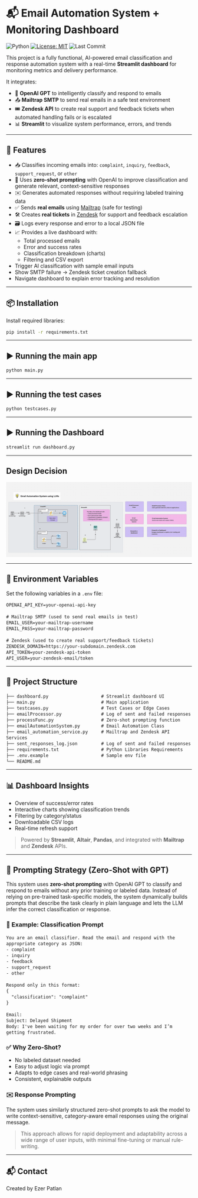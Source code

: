 # 📬 Email Automation System + Monitoring Dashboard
![Python](https://img.shields.io/badge/python-3.10%2B-blue)
[![License: MIT](https://img.shields.io/badge/License-MIT-yellow.svg)](https://opensource.org/licenses/MIT)
![Last Commit](https://img.shields.io/github/last-commit/patla001/email-automation-dashboard)

This project is a fully functional, AI-powered email classification and response automation system with a real-time **Streamlit dashboard** for monitoring metrics and delivery performance.

It integrates:
- 🤖 **OpenAI GPT** to intelligently classify and respond to emails
- 📤 **Mailtrap SMTP** to send real emails in a safe test environment
- 🎟️ **Zendesk API** to create real support and feedback tickets when automated handling fails or is escalated
- 📊 **Streamlit** to visualize system performance, errors, and trends

---

## 🚀 Features

- 📥 Classifies incoming emails into: `complaint`, `inquiry`, `feedback`, `support_request`, or `other`
- 🧠 Uses **zero-shot prompting** with OpenAI to improve classification and generate relevant, context-sensitive responses
- ✉️ Generates automated responses without requiring labeled training data
- ✅ Sends **real emails** using [Mailtrap](https://mailtrap.io/) (safe for testing)
- 🛠️ Creates **real tickets** in [Zendesk](https://www.zendesk.com/) for support and feedback escalation
- 🗃 Logs every response and error to a local JSON file
- 📈 Provides a live dashboard with:
  - Total processed emails
  - Error and success rates
  - Classification breakdown (charts)
  - Filtering and CSV export
- Trigger AI classification with sample email inputs
- Show SMTP failure → Zendesk ticket creation fallback
- Navigate dashboard to explain error tracking and resolution
---

## 📦 Installation

Install required libraries:

```bash
pip install -r requirements.txt
```

---

## ▶️ Running the main app

```bash
python main.py
```

---
## ▶️ Running the test cases

```bash
python testcases.py
```

---

## ▶️ Running the Dashboard

```bash
streamlit run dashboard.py
```

---

## Design Decision

![Alt Text](https://github.com/patla001/email-automation-dashboard/blob/main/CadreAI-architecture-diagram.gif)

---

## 🔐 Environment Variables

Set the following variables in a `.env` file:

```env
OPENAI_API_KEY=your-openai-api-key

# Mailtrap SMTP (used to send real emails in test)
EMAIL_USER=your-mailtrap-username
EMAIL_PASS=your-mailtrap-password

# Zendesk (used to create real support/feedback tickets)
ZENDESK_DOMAIN=https://your-subdomain.zendesk.com
API_TOKEN=your-zendesk-api-token
API_USER=your-zendesk-email/token
```

---

## 📁 Project Structure

```
├── dashboard.py                    # Streamlit dashboard UI
├── main.py                         # Main application
├── testcases.py                    # Test Cases or Edge Cases
├── emailProcessor.py               # Log of sent and failed responses
├── processFunc.py                  # Zero-shot prompting function
├── emailAutomationSystem.py        # Email Automation Class
├── email_automation_service.py     # Mailtrap and Zendesk API Services
├── sent_responses_log.json         # Log of sent and failed responses
├── requirements.txt                # Python Libraries Requirements
├── .env.example                    # Sample env file
└── README.md
```

---

## 📊 Dashboard Insights

- Overview of success/error rates
- Interactive charts showing classification trends
- Filtering by category/status
- Downloadable CSV logs
- Real-time refresh support

> Powered by **Streamlit**, **Altair**, **Pandas**, and integrated with **Mailtrap** and **Zendesk** APIs.

---

## 🤖 Prompting Strategy (Zero-Shot with GPT)

This system uses **zero-shot prompting** with OpenAI GPT to classify and respond to emails without any prior training or labeled data. Instead of relying on pre-trained task-specific models, the system dynamically builds prompts that describe the task clearly in plain language and lets the LLM infer the correct classification or response.

### 📌 Example: Classification Prompt

```text
You are an email classifier. Read the email and respond with the appropriate category as JSON:
- complaint
- inquiry
- feedback
- support_request
- other

Respond only in this format:
{
  "classification": "complaint"
}

Email:
Subject: Delayed Shipment
Body: I've been waiting for my order for over two weeks and I’m getting frustrated.
```

### ✅ Why Zero-Shot?
- No labeled dataset needed
- Easy to adjust logic via prompt
- Adapts to edge cases and real-world phrasing
- Consistent, explainable outputs

### ✉️ Response Prompting
The system uses similarly structured zero-shot prompts to ask the model to write context-sensitive, category-aware email responses using the original message.

> This approach allows for rapid deployment and adaptability across a wide range of user inputs, with minimal fine-tuning or manual rule-writing.

---

## 📬 Contact

Created by Ezer Patlan  

